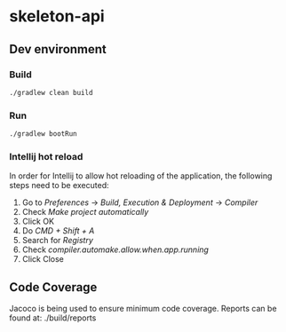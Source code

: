 # skeleton-api

## Dev environment

### Build

```bash
./gradlew clean build
```

### Run

```bash
./gradlew bootRun
```

### Intellij hot reload
In order for Intellij to allow hot reloading of the application, the following steps need to be executed:

1. Go to _Preferences_ -> _Build, Execution & Deployment_ -> _Compiler_
2. Check _Make project automatically_ 
3. Click OK
4. Do _CMD + Shift + A_
5. Search for _Registry_
6. Check _compiler.automake.allow.when.app.running_
7. Click Close

## Code Coverage

Jacoco is being used to ensure minimum code coverage.
Reports can be found at:
./build/reports